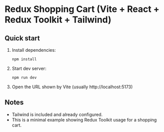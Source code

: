 # Redux Shopping Cart (Vite + React + Redux Toolkit + Tailwind)

## Quick start
1. Install dependencies:
   ```
   npm install
   ```
2. Start dev server:
   ```
   npm run dev
   ```
3. Open the URL shown by Vite (usually http://localhost:5173)

## Notes
- Tailwind is included and already configured.
- This is a minimal example showing Redux Toolkit usage for a shopping cart.
